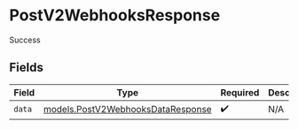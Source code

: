 # PostV2WebhooksResponse

Success


## Fields

| Field                                                                        | Type                                                                         | Required                                                                     | Description                                                                  |
| ---------------------------------------------------------------------------- | ---------------------------------------------------------------------------- | ---------------------------------------------------------------------------- | ---------------------------------------------------------------------------- |
| `data`                                                                       | [models.PostV2WebhooksDataResponse](../models/postv2webhooksdataresponse.md) | :heavy_check_mark:                                                           | N/A                                                                          |